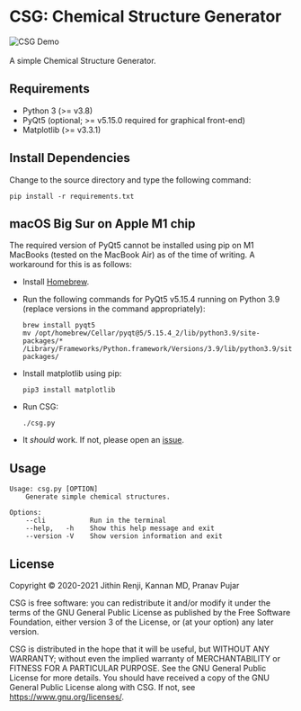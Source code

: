 # CSG: Chemical Structure Generator

![CSG Demo](img/csg_demo.gif)
<br/>
<br/>
A simple Chemical Structure Generator.

## Requirements

- Python 3 (>= v3.8)
- PyQt5 (optional; >= v5.15.0 required for graphical front-end)
- Matplotlib (>= v3.3.1)

## Install Dependencies

Change to the source directory and type the following command:

```
pip install -r requirements.txt
```

## macOS Big Sur on Apple M1 chip

The required version of PyQt5 cannot be installed using pip on M1 MacBooks
(tested on the MacBook Air) as of the time of writing. A workaround for this is
as follows:

- Install [Homebrew](https://brew.sh).
- Run the following commands for PyQt5 v5.15.4 running on Python 3.9 (replace
  versions in the command appropriately):

  ```
  brew install pyqt5
  mv /opt/homebrew/Cellar/pyqt@5/5.15.4_2/lib/python3.9/site-packages/* /Library/Frameworks/Python.framework/Versions/3.9/lib/python3.9/site-packages/
  ```
- Install matplotlib using pip:

  ```
  pip3 install matplotlib
  ```
- Run CSG:

  ```
  ./csg.py
  ```


- It *should* work. If not, please open an [issue](https://github.com/jpk-opensource/CSG/issues/new).

## Usage

```
Usage: csg.py [OPTION]
    Generate simple chemical structures.

Options:
    --cli           Run in the terminal
    --help,   -h    Show this help message and exit
    --version -V    Show version information and exit
```

## License

Copyright © 2020-2021 Jithin Renji, Kannan MD, Pranav Pujar

CSG is free software: you can redistribute it and/or modify
it under the terms of the GNU General Public License as published by
the Free Software Foundation, either version 3 of the License, or
(at your option) any later version.

CSG is distributed in the hope that it will be useful,
but WITHOUT ANY WARRANTY; without even the implied warranty of
MERCHANTABILITY or FITNESS FOR A PARTICULAR PURPOSE.  See the
GNU General Public License for more details.
You should have received a copy of the GNU General Public License
along with CSG.  If not, see <https://www.gnu.org/licenses/>.
